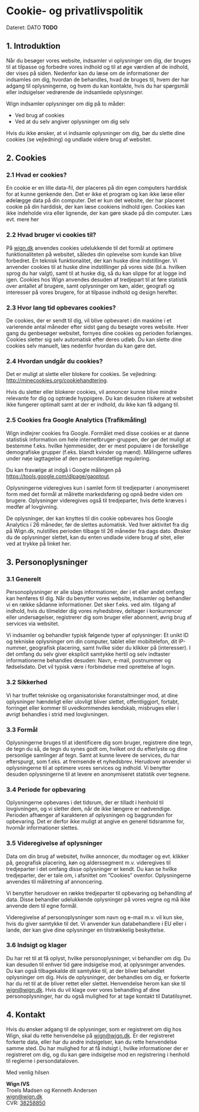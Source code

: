 # Cookie- og privatlivspolitik
Dateret: DATO **TODO**

## 1. Introduktion
Når du besøger vores website, indsamler vi oplysninger om dig, der bruges til at tilpasse og forbedre vores indhold og til at øge værdien af de indhold, der vises på siden. Nedenfor kan du læse om de informationer der indsamles om dig, hvordan de behandles, hvad de bruges til, hvem der har adgang til oplysningerne, og hvem du kan kontakte, hvis du har spørgsmål eller indsigelser vedrørende de indsamlede oplysninger.

Wign indsamler oplysninger om dig på to måder:
- Ved brug af cookies
- Ved at du selv angiver oplysninger om dig selv 

Hvis du ikke ønsker, at vi indsamle oplysninger om dig, bør du slette dine cookies (se vejledning) og undlade videre brug af websitet.

## 2. Cookies
### 2.1 Hvad er cookies?
En cookie er en lille data-fil, der placeres på din egen computers harddisk for at kunne genkende den. Det er ikke et program og kan ikke læse eller ødelægge data på din computer. Det er kun det website, der har placeret cookie på din harddisk, der kan læse cookiens indhold igen. Cookies kan ikke indeholde vira eller lignende, der kan gøre skade på din computer. Læs evt. mere her

### 2.2 Hvad bruger vi cookies til?
På [wign.dk](https://www.wign.dk) anvendes cookies udelukkende til det formål at optimere funktionaliteten på websitet, således din oplevelse som kunde kan blive forbedret. En teknisk funktionalitet, der kan huske dine indstillinger. Vi anvender cookies til at huske dine indstillinger på vores side (bl.a. hvilken sprog du har valgt), samt til at huske dig, så du kan slippe for at logge ind igen.
Cookies hos Wign anvendes desuden af tredjepart til at føre statistik over antallet af brugere, samt oplysninger om køn, alder, geografi og interesser på vores brugere, for at tilpasse indhold og design herefter.

### 2.3 Hvor lang tid opbevares cookies?
De cookies, der er sendt til dig, vil blive opbevaret i din maskine i et varierende antal måneder efter sidst gang du besøgte vores website. Hver gang du genbesøger websitet, fornyes dine cookies og perioden forlænges. Cookies sletter sig selv automatisk efter deres udløb. Du kan slette dine cookies selv manuelt, læs nedenfor hvordan du kan gøre det.

### 2.4 Hvordan undgår du cookies?
Det er muligt at slette eller blokere for cookies. Se vejledning: http://minecookies.org/cookiehandtering.

Hvis du sletter eller blokerer cookies, vil annoncer kunne blive mindre relevante for dig og optræde hyppigere. Du kan desuden risikere at websitet ikke fungerer optimalt samt at der er indhold, du ikke kan få adgang til.

### 2.5 Cookies fra Google Analytics (Trafikmåling)
Wign indlejrer cookies fra Google. Formålet med disse cookies er at danne statistisk information om hele internetbruger-gruppen, der gør det muligt at bestemme f.eks. hvilke hjemmesider, der er mest populære i de forskellige demografiske grupper (f.eks. blandt kvinder og mænd). Målingerne udføres under nøje iagttagelse af den persondataretlige regulering.

Du kan fravælge at indgå i Google målingen på https://tools.google.com/dlpage/gaoptout.

Oplysningerne videregives kun i samlet form til tredjeparter i anonymiseret form med det formål at målrette markedsføring og opnå bedre viden om brugere. Oplysninger videregives også til tredjeparter, hvis dette kræves i medfør af lovgivning.

De oplysninger, der kan knyttes til din cookie opbevares hos Google Analytics i 26 måneder, før de slettes automatisk. Ved hver aktivitet fra dig på Wign.dk, nulstilles perioden tilbage til 26 måneder fra dags dato. Ønsker du de oplysninger slettet, kan du enten undlade videre brug af sitet, eller ved at trykke på linket her.

## 3. Personoplysninger
### 3.1 Generelt
Personoplysninger er alle slags informationer, der i et eller andet omfang kan henføres til dig. Når du benytter vores website, indsamler og behandler vi en række sådanne informationer. Det sker f.eks. ved alm. tilgang af indhold, hvis du tilmelder dig vores nyhedsbrev, deltager i konkurrencer eller undersøgelser, registrerer dig som bruger eller abonnent, øvrig brug af services via websitet.

Vi indsamler og behandler typisk følgende typer af oplysninger: Et unikt ID og tekniske oplysninger om din computer, tablet eller mobiltelefon, dit IP-nummer, geografisk placering, samt hvilke sider du klikker på (interesser). I det omfang du selv giver eksplicit samtykke hertil og selv indtaster informationerne behandles desuden: Navn, e-mail, postnummer og fødselsdato. Det vil typisk være i forbindelse med oprettelse af login.

### 3.2 Sikkerhed
Vi har truffet tekniske og organisatoriske foranstaltninger mod, at dine oplysninger hændeligt eller ulovligt bliver slettet, offentliggjort, fortabt, forringet eller kommer til uvedkommendes kendskab, misbruges eller i øvrigt behandles i strid med lovgivningen.

### 3.3 Formål
Oplysningerne bruges til at identificere dig som bruger, registrere dine tegn, de tegn du så, de tegn du synes godt om, hvilket ord du efterlyste og dine personlige samlinger af tegn. Samt at kunne levere de services, du har efterspurgt, som f.eks. at fremsende et nyhedsbrev. Herudover anvender vi oplysningerne til at optimere vores services og indhold. Vi benytter desuden oplysningerne til at levere en anonymiseret statistik over tegnene.

### 3.4 Periode for opbevaring
Oplysningerne opbevares i det tidsrum, der er tilladt i henhold til lovgivningen, og vi sletter dem, når de ikke længere er nødvendige. Perioden afhænger af karakteren af oplysningen og baggrunden for opbevaring. Det er derfor ikke muligt at angive en generel tidsramme for, hvornår informationer slettes.

### 3.5 Videregivelse af oplysninger
Data om din brug af websitet, hvilke annoncer, du modtager og evt. klikker på, geografisk placering, køn og alderssegment m.v. videregives til tredjeparter i det omfang disse oplysninger er kendt. Du kan se hvilke tredjeparter, der er tale om, i afsnittet om ”Cookies” ovenfor. Oplysningerne anvendes til målretning af annoncering.

Vi benytter herudover en række tredjeparter til opbevaring og behandling af data. Disse behandler udelukkende oplysninger på vores vegne og må ikke anvende dem til egne formål.

Videregivelse af personoplysninger som navn og e-mail m.v. vil kun ske, hvis du giver samtykke til det. Vi anvender kun databehandlere i EU eller i lande, der kan give dine oplysninger en tilstrækkelig beskyttelse.

### 3.6 Indsigt og klager
Du har ret til at få oplyst, hvilke personoplysninger, vi behandler om dig. Du kan desuden til enhver tid gøre indsigelse mod, at oplysninger anvendes. Du kan også tilbagekalde dit samtykke til, at der bliver behandlet oplysninger om dig. Hvis de oplysninger, der behandles om dig, er forkerte har du ret til at de bliver rettet eller slettet. Henvendelse herom kan ske til [wign@wign.dk](mailto:wign@wign.dk). Hvis du vil klage over vores behandling af dine personoplysninger, har du også mulighed for at tage kontakt til Datatilsynet.

## 4. Kontakt
Hvis du ønsker adgang til de oplysninger, som er registreret om dig hos Wign, skal du rette henvendelse på [wign@wign.dk](mailto:wign@wign.dk). Er der registreret forkerte data, eller har du andre indsigelser, kan du rette henvendelse samme sted. Du har mulighed for at få indsigt i, hvilke informationer der er registreret om dig, og du kan gøre indsigelse mod en registrering i henhold til reglerne i persondataloven.

Med venlig hilsen

**Wign IVS**<br>
Troels Madsen og Kenneth Andersen<br>
[wign@wign.dk](mailto:wign@wign.dk)<br>
CVR: [38258850](https://datacvr.virk.dk/data/visenhed?enhedstype=virksomhed&id=38258850)
